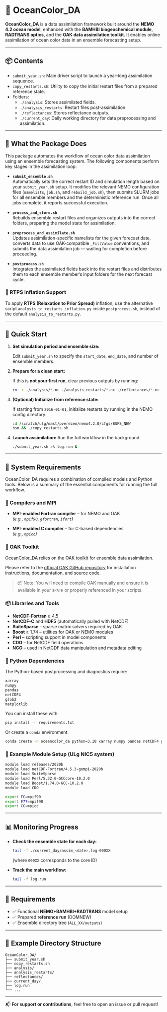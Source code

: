 # 🌊 OceanColor_DA

**OceanColor_DA** is a data assimilation framework built around the **NEMO 4.2 ocean model**, enhanced with the **BAMHBI biogeochemical module**, **RADTRANS optics**, and the **OAK data assimilation toolkit**. It enables online assimilation of ocean color data in an ensemble forecasting setup.

---

## 📦 Contents

- `submit_year.sh`: Main driver script to launch a year-long assimilation sequence.
- `copy_restarts.sh`: Utility to copy the initial restart files from a prepared reference state.
- Folders:
  - `./analysis`: Stores assimilated fields.
  - `./analysis_restarts`: Restart files post-assimilation.
  - `./reflectances`: Stores reflectance outputs.
  - `./current_day`: Daily working directory for data preprocessing and assimilation.

---

## 🔄 What the Package Does

This package automates the workflow of ocean color data assimilation using an ensemble forecasting system. The following components perform key stages in the assimilation loop:

- **`submit_ensemble.sh`**  
  Automatically sets the correct restart ID and simulation length based on your `submit_year.sh` setup. It modifies the relevant NEMO configuration files (`namelists`, `job.sh`, and `rebuild_job.sh`), then submits SLURM jobs for all ensemble members and the deterministic reference run. Once all jobs complete, it reports successful execution.

- **`process_and_store.sh`**  
  Rebuilds ensemble restart files and organizes outputs into the correct folders, preparing the model state for assimilation.

- **`preprocess_and_assimilate.sh`**  
  Updates assimilation-specific namelists for the given forecast date, converts data to use OAK-compatible `_FillValue` conventions, and submits the data assimilation job — waiting for completion before proceeding.

- **`postprocess.sh`**  
  Integrates the assimilated fields back into the restart files and distributes them to each ensemble member’s input folders for the next forecast cycle.

### 📌 RTPS Inflation Support

To apply **RTPS (Relaxation to Prior Spread)** inflation, use the alternative script `analysis_to_restarts_inflation.py` inside `postprocess.sh`, instead of the default `analysis_to_restarts.py`.

---

## 🚀 Quick Start

1. **Set simulation period and ensemble size:**

   Edit `submit_year.sh` to specify the `start_date`, `end_date`, and number of ensemble members.

2. **Prepare for a clean start:**

   If this is **not your first run**, clear previous outputs by running:
   ```bash
   rm -r ./analysis/*.nc ./analysis_restarts/*.nc ./reflectances/*.nc 
   ```

3. **(Optional) Initialize from reference state:**

   If starting from `2016-01-01`, initialize restarts by running in the NEMO config directory:
   ```bash
   cd /scratch/ulg/mast/pverezem/nemo4.2.0/cfgs/BSFS_NEW
   bsn && ./copy_restarts.sh
   ```

4. **Launch assimilation:**
   Run the full workflow in the background:
   ```bash
   ./submit_year.sh >& log.run &
   ```

---

## 🧰 System Requirements

OceanColor_DA requires a combination of compiled models and Python tools. Below is a summary of the essential components for running the full workflow.

### 🔧 Compilers and MPI

- **MPI-enabled Fortran compiler** – for NEMO and OAK  
  _(e.g., `mpif90`, `gfortran`, `ifort`)_

- **MPI-enabled C compiler** – for C-based dependencies  
  _(e.g., `mpicc`)_

### 🌿 OAK Toolkit

OceanColor_DA relies on the [OAK toolkit](https://github.com/gher-uliege/OAK) for ensemble data assimilation.

Please refer to the [official OAK GitHub repository](https://github.com/gher-uliege/OAK) for installation instructions, documentation, and source code.

> 📦 Note: You will need to compile OAK manually and ensure it is available in your `$PATH` or properly referenced in your scripts.


### 📦 Libraries and Tools

- **NetCDF-Fortran** ≥ 4.5  
- **NetCDF-C** and **HDF5** (automatically pulled with NetCDF)
- **SuiteSparse** – sparse matrix solvers required by OAK
- **Boost** ≥ 1.74 – utilities for OAK or NEMO modules
- **Perl** – scripting support in model components
- **CDO** – for NetCDF field operations
- **NCO** – used in NetCDF data manipulation and metadata editing

### 🐍 Python Dependencies

The Python-based postprocessing and diagnostics require:

```txt
xarray
numpy
pandas
netCDF4
glob2
matplotlib
```

You can install these with:

```bash
pip install -r requirements.txt
```

Or create a `conda` environment:

```bash
conda create -n oceancolor_da python=3.10 xarray numpy pandas netCDF4 glob2 matplotlib
```

### 📌 Example Module Setup (ULg NIC5 system)

```bash
module load releases/2020b
module load netCDF-Fortran/4.5.3-gompi-2020b
module load SuiteSparse
module load Perl/5.32.0-GCCcore-10.2.0
module load Boost/1.74.0-GCC-10.2.0
module load CDO

export FC=mpif90
export F77=mpif90
export CC=mpicc
```

---

## 📊 Monitoring Progress

- **Check the ensemble state for each day:**
  ```bash
  tail -f ./current_day/assim_<date>.log-000XX
  ```
  (where `000XX` corresponds to the core ID)

- **Track the main workflow:**
  ```bash
  tail -f log.run
  ```

---

## 🧩 Requirements

- ✅ Functional **NEMO+BAMHBI+RADTRANS** model setup
- ✅ Prepared **reference run** (DOMNEW)
- ✅ Ensemble directory tree (`ALL_XX/outputs`)

---

## 📁 Example Directory Structure

```
OceanColor_DA/
├── submit_year.sh
├── copy_restarts.sh
├── analysis/
├── analysis_restarts/
├── reflectances/
├── current_day/
├── log.run
└── ...
```

---

📬 **For support or contributions**, feel free to open an issue or pull request!

